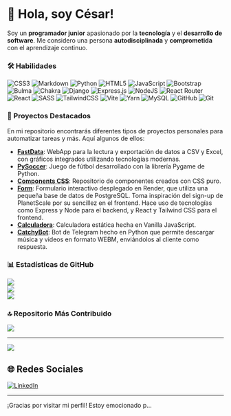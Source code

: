 # 👋 Hola, soy César!

Soy un **programador junior** apasionado por la **tecnología** y el **desarrollo de software**. Me considero una persona **autodisciplinada** y **comprometida** con el aprendizaje continuo.

### 🛠️ Habilidades
![CSS3](https://img.shields.io/badge/css3-%231572B6.svg?style=for-the-badge&logo=css3&logoColor=white) ![Markdown](https://img.shields.io/badge/markdown-%23000000.svg?style=for-the-badge&logo=markdown&logoColor=white) ![Python](https://img.shields.io/badge/python-3670A0?style=for-the-badge&logo=python&logoColor=ffdd54) ![HTML5](https://img.shields.io/badge/html5-%23E34F26.svg?style=for-the-badge&logo=html5&logoColor=white) ![JavaScript](https://img.shields.io/badge/javascript-%23323330.svg?style=for-the-badge&logo=javascript&logoColor=%23F7DF1E) ![Bootstrap](https://img.shields.io/badge/bootstrap-%238511FA.svg?style=for-the-badge&logo=bootstrap&logoColor=white) ![Bulma](https://img.shields.io/badge/bulma-00D0B1?style=for-the-badge&logo=bulma&logoColor=white) ![Chakra](https://img.shields.io/badge/chakra-%234ED1C5.svg?style=for-the-badge&logo=chakraui&logoColor=white) ![Django](https://img.shields.io/badge/django-%23092E20.svg?style=for-the-badge&logo=django&logoColor=white) ![Express.js](https://img.shields.io/badge/express.js-%23404d59.svg?style=for-the-badge&logo=express&logoColor=%2361DAFB) ![NodeJS](https://img.shields.io/badge/node.js-6DA55F?style=for-the-badge&logo=node.js&logoColor=white) ![React Router](https://img.shields.io/badge/React_Router-CA4245?style=for-the-badge&logo=react-router&logoColor=white) ![React](https://img.shields.io/badge/react-%2320232a.svg?style=for-the-badge&logo=react&logoColor=%2361DAFB) ![SASS](https://img.shields.io/badge/SASS-hotpink.svg?style=for-the-badge&logo=SASS&logoColor=white) ![TailwindCSS](https://img.shields.io/badge/tailwindcss-%2338B2AC.svg?style=for-the-badge&logo=tailwind-css&logoColor=white) ![Vite](https://img.shields.io/badge/vite-%23646CFF.svg?style=for-the-badge&logo=vite&logoColor=white) ![Yarn](https://img.shields.io/badge/yarn-%232C8EBB.svg?style=for-the-badge&logo=yarn&logoColor=white) ![MySQL](https://img.shields.io/badge/mysql-4479A1.svg?style=for-the-badge&logo=mysql&logoColor=white) ![GitHub](https://img.shields.io/badge/github-%23121011.svg?style=for-the-badge&logo=github&logoColor=white) ![Git](https://img.shields.io/badge/git-%23F05033.svg?style=for-the-badge&logo=git&logoColor=white)

### 💼 Proyectos Destacados
En mi repositorio encontrarás diferentes tipos de proyectos personales para automatizar tareas y más. Aquí algunos de ellos:

- **[FastData](https://github.com/CesarMartinez7/DataFast)**: WebApp para la lectura y exportación de datos a CSV y Excel, con gráficos integrados utilizando tecnologías modernas.
- **[PySoccer](https://github.com/CesarMartinez7/PySoccer)**: Juego de fútbol desarrollado con la librería Pygame de Python.
- **[Components CSS](https://github.com/CesarMartinez7/ComponentsCSS)**: Repositorio de componentes creados con CSS puro.
- **[Form](https://despliegue-jy96.onrender.com)**: Formulario interactivo desplegado en Render, que utiliza una pequeña base de datos de PostgreSQL. Toma inspiración del sign-up de PlanetScale por su sencillez en el frontend. Hace uso de tecnologías como Express y Node para el backend, y React y Tailwind CSS para el frontend.
- **[Calculadora](https://github.com/CesarMartinez7/Calculadora)**: Calculadora estática hecha en Vanilla JavaScript.
- **[CatchyBot](https://github.com/CesarMartinez7/CatchyBot)**: Bot de Telegram hecho en Python que permite descargar música y videos en formato WEBM, enviándolos al cliente como respuesta.

### 📊 Estadísticas de GitHub
![](https://github-readme-stats.vercel.app/api?username=CesarMartinez7&theme=dark&hide_border=false&include_all_commits=false&count_private=false)<br/>
![](https://github-readme-streak-stats.herokuapp.com/?user=CesarMartinez7&theme=dark&hide_border=false)<br/>
![](https://github-readme-stats.vercel.app/api/top-langs/?username=CesarMartinez7&theme=dark&hide_border=false&include_all_commits=false&count_private=false&layout=compact)

### 🔝 Repositorio Más Contribuido
![](https://github-contributor-stats.vercel.app/api?username=CesarMartinez7&limit=5&theme=dark&combine_all_yearly_contributions=true)

---

[![](https://visitcount.itsvg.in/api?id=CesarMartinez7&icon=0&color=0)](https://visitcount.itsvg.in)

## 🌐 Redes Sociales
[![LinkedIn](https://img.shields.io/badge/LinkedIn-%230077B5.svg?logo=linkedin&logoColor=white)](https://www.linkedin.com/in/cesar-martinez-383943332/) 

---

¡Gracias por visitar mi perfil! Estoy emocionado p...

